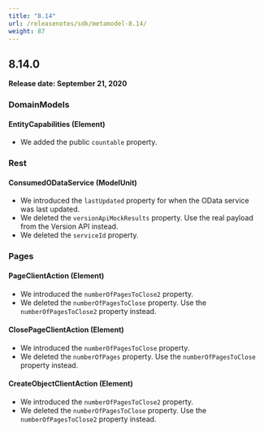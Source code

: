```yaml
---
title: "8.14"
url: /releasenotes/sdk/metamodel-8.14/
weight: 87
---
```


## 8.14.0

**Release date: September 21, 2020** 
 
### DomainModels

#### EntityCapabilities (Element)

* We added the public `countable` property.

### Rest

#### ConsumedODataService (ModelUnit)

* We introduced the `lastUpdated` property for when the OData service was last updated.
* We deleted the `versionApiMockResults` property. Use the real payload from the Version API instead.
* We deleted the `serviceId` property.

### Pages

#### PageClientAction (Element)

* We introduced the `numberOfPagesToClose2` property.
* We deleted the `numberOfPagesToClose` property. Use the `numberOfPagesToClose2` property instead.

#### ClosePageClientAction (Element)

* We introduced the `numberOfPagesToClose` property.
* We deleted the `numberOfPages` property. Use the `numberOfPagesToClose` property instead.

#### CreateObjectClientAction (Element)

* We introduced the `numberOfPagesToClose2` property.
* We deleted the `numberOfPagesToClose` property. Use the `numberOfPagesToClose2` property instead.

